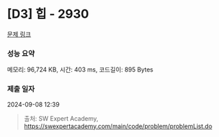 # [D3] 힙 - 2930 

[문제 링크](https://swexpertacademy.com/main/code/problem/problemDetail.do?contestProbId=AV-Tj7ya3jYDFAXr) 

### 성능 요약

메모리: 96,724 KB, 시간: 403 ms, 코드길이: 895 Bytes

### 제출 일자

2024-09-08 12:39



> 출처: SW Expert Academy, https://swexpertacademy.com/main/code/problem/problemList.do